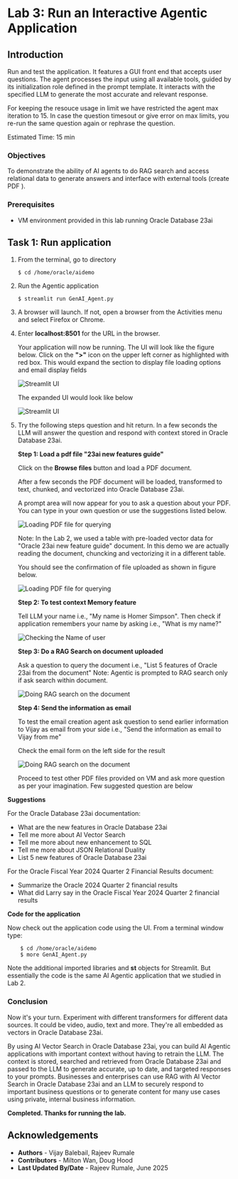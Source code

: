 # Lab 3: Run an Interactive Agentic Application

## Introduction

Run and test the application. It features a GUI front end that accepts user questions. The agent processes the input using all available tools, guided by its initialization role defined in the prompt template. It interacts with the specified LLM to generate the most accurate and relevant response.

For keeping the resouce usage in limit we have restricted the agent max iteration to 15.  In case the question timesout or give error on max limits, you re-run the same question again or rephrase the question.


Estimated Time: 15 min

### Objectives

To demonstrate the ability of AI agents to do RAG search and access relational data to generate answers and interface with external tools (create PDF ).

### Prerequisites

* VM environment provided in this lab running Oracle Database 23ai


## Task 1: Run application

1.  From the terminal, go to directory 

    ```
    $ cd /home/oracle/aidemo
    ```

2.  Run the Agentic application

    ```
    $ streamlit run GenAI_Agent.py
    ```

3. A browser will launch. If not, open a browser from the Activities menu and select Firefox or Chrome.

4. Enter **localhost:8501** for the URL in the browser.
   
    Your application will now be running.  The UI will look like the figure below.  Click on the **">"** icon on the upper left corner as highlighted with red box.  This would expand the section to display file loading options and email display fields

    ![Streamlit UI](images/opening_screen_collapsed.png)

    The expanded UI would look like below

    ![Streamlit UI](images/opening_screen_expanded.png)

5. Try the following steps question and hit return. In a few seconds the LLM will answer the question and respond with context stored in Oracle Database 23ai.

    **Step 1: Load a pdf file "23ai new features guide"**

    Click on the **Browse files** button and load a PDF document.

    After a few seconds the PDF document will be loaded, transformed to text, chunked, and vectorized into Oracle Database 23ai.
    
   
    A prompt area will now appear for you to ask a question about your PDF.  You can type in your own question or use the suggestions listed below. 

    ![Loading PDF file for querying](images/load_pdf_file.png)

    Note: In the Lab 2, we used a table with pre-loaded vector data for "Oracle 23ai new feature guide" document. In this demo we are actually reading the document, chuncking and vectorizing it in a different table.

    You should see the confirmation of file uploaded as shown in figure below.

    ![Loading PDF file for querying](images/load_pdf_file_confirmation.png)

    
    **Step 2: To test context Memory feature**
    
    Tell LLM your name i.e., "My name is Homer Simpson".  Then check if application remembers your name by asking i.e., "What is my name?"       

    ![Checking the Name of user](images/checking_name_from_context.png)

    **Step 3: Do a RAG Search on document uploaded** 

    Ask a question to query the document i.e.,  "List 5 features of Oracle 23ai from the document"
    Note: Agentic is prompted to RAG search only if ask search within document.

    ![Doing RAG search on the document](images/listing_5_new_features.png)

    **Step 4: Send the information as email**
    
    To test the email creation agent  ask question to send earlier information to Vijay as email from your side i.e.,  "Send the information as email to Vijay from me"

    Check the email form on the left side for the result 
    
    ![Doing RAG search on the document](images/send_information_as_email.png)
    
    Proceed to test other PDF files provided on VM and ask more question as per your imagination. Few suggested question are below


**Suggestions**

For the Oracle Database 23ai documentation:
- What are the new features in Oracle Database 23ai
- Tell me more about AI Vector Search
- Tell me more about new enhancement to SQL
- Tell me more about JSON Relational Duality
- List 5 new features of Oracle Database 23ai

For the Oracle Fiscal Year 2024 Quarter 2 Financial Results document:
- Summarize the Oracle 2024 Quarter 2 financial results
- What did Larry say in the Oracle Fiscal Year 2024 Quarter 2 financial results

**Code for the application**

Now check out the application code using the UI. From a terminal window type:


```
    $ cd /home/oracle/aidemo
    $ more GenAI_Agent.py
```

Note the additional imported libraries and **st** objects for Streamlit.
But essentially the code is the same AI Agentic application that we studied in Lab 2.

### Conclusion

Now it's your turn.  Experiment with different transformers for different data sources.  It could be video, audio, text and more.  They're all embedded as vectors in Oracle Database 23ai.

By using AI Vector Search in Oracle Database 23ai, you can build AI Agentic applications with important context without having to retrain the LLM.  The context is stored, searched and retrieved from Oracle Database 23ai and passed to the LLM to generate accurate, up to date, and targeted responses to your prompts.  Businesses and enterprises can use RAG with AI Vector Search in Oracle Database 23ai and an LLM to securely respond to important business questions or to generate content for many use cases using private, internal business information.


**Completed. Thanks for running the lab.**

## Acknowledgements
* **Authors** - Vijay Balebail, Rajeev Rumale
* **Contributors** - Milton Wan, Doug Hood
* **Last Updated By/Date** -  Rajeev Rumale, June 2025
